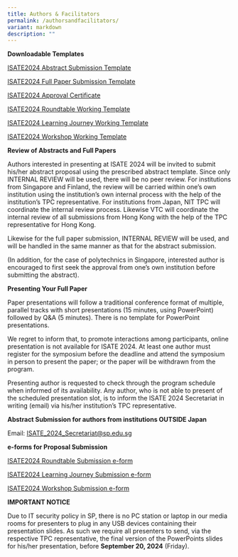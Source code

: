 ```yaml
---
title: Authors & Facilitators
permalink: /authorsandfacilitators/
variant: markdown
description: ""
---
```

<p><strong>Downloadable Templates</strong></p><p></p><p><a href="https://drive.google.com/uc?export=download&amp;id=1lOJFMm-cBgLtYxB3OjyS16g86lNrPAVb" rel="noopener noreferrer nofollow" target="_blank">ISATE2024 Abstract Submission Template</a></p><p><a href="https://drive.google.com/uc?export=download&amp;id=1ox_x_EMVUHxnYxMv6iGqbRaD19e1uISu" rel="noopener noreferrer nofollow" target="_blank">ISATE2024 Full Paper Submission Template</a></p><p><a href="https://drive.google.com/uc?export=download&amp;id=1bPPVTa4jArxUbqI91Ha5aRY12WH3tiyQ" rel="noopener noreferrer nofollow" target="_blank">ISATE2024 Approval Certificate</a></p><p><a href="https://drive.google.com/uc?export=download&amp;id=1aBsbBh176BRCC28slc8IpTBOm78ZlCQq" rel="noopener noreferrer nofollow" target="_blank">ISATE2024 Roundtable Working Template</a></p><p><a href="https://drive.google.com/uc?export=download&amp;id=18RMULMfW4y9q-N2v61z8eivijSAyfpUE" rel="noopener noreferrer nofollow" target="_blank">ISATE2024 Learning Journey Working Template</a></p><p><a href="https://drive.google.com/uc?export=download&amp;id=1MkPxMf4gTYCNMkjbyWkGPlBnJDzQ-HRY" rel="noopener noreferrer nofollow" target="_blank">ISATE2024 Workshop Working Template</a></p><p><strong>Review of Abstracts and Full Papers</strong></p><p>Authors interested in presenting at ISATE 2024 will be invited to submit his/her abstract proposal using the prescribed abstract template. Since only INTERNAL REVIEW will be used, there will be no peer review. For institutions from Singapore and Finland, the review will be carried within one’s own institution using the institution’s own internal process with the help of the institution’s TPC representative. For institutions from Japan, NIT TPC will coordinate the internal review process. Likewise VTC will coordinate the internal review of all submissions from Hong Kong with the help of the TPC representative for Hong Kong.</p><p>Likewise for the full paper submission, INTERNAL REVIEW will be used, and will be handled in the same manner as that for the abstract submission.</p><p>(In addition, for the case of polytechnics in Singapore, interested author is encouraged to first seek the approval from one’s own institution before submitting the abstract).</p><p></p><p><strong>Presenting Your Full Paper</strong></p><p>Paper presentations will follow a traditional conference format of multiple, parallel tracks with short presentations (15 minutes, using PowerPoint) followed by Q&amp;A (5 minutes). There is no template for PowerPoint presentations.</p><p>We regret to inform that, to promote interactions among participants, online presentation is not available for ISATE 2024. At least one author must register for the symposium before the deadline and attend the symposium in person to present the paper; or the paper will be withdrawn from the program.</p><p>Presenting author is requested to check through the program schedule when informed of its availability. Any author, who is not able to present of the scheduled presentation slot, is to inform the ISATE 2024 Secretariat in writing (email) via his/her institution’s TPC representative.</p>

<p><strong>Abstract Submission for authors from institutions OUTSIDE Japan</strong></p>

Email: <a href="mailto:ISATE_2024_Secretariat@sp.edu.sg">ISATE_2024_Secretariat@sp.edu.sg</a>





<p><strong>e-forms for Proposal Submission</strong></p><p><a href="https://forms.office.com/pages/responsepage.aspx?id=Av8Edtir20WMrFUAVDI_yQAlQPdKImBElo-aRvXjOD5UNDZGV0RVUVo2QjJPVTJNM09IOFRWSDhIRC4u&amp;web=1&amp;wdLOR=cA10CEFC7-FC36-4F06-9B10-9B9BFA54F417" rel="noopener noreferrer nofollow" target="_blank">ISATE2024 Roundtable Submission e-form</a></p><p><a href="https://forms.office.com/pages/responsepage.aspx?id=Av8Edtir20WMrFUAVDI_yQAlQPdKImBElo-aRvXjOD5UQktMWkpNTjc3WTVZT1Y5SVkzUTNQUVI5VS4u&amp;web=1&amp;wdLOR=cAE5C4C47-9502-464D-AC54-770CCAAD93C9" rel="noopener noreferrer nofollow" target="_blank">ISATE2024 Learning Journey Submission e-form</a></p><p><a href="https://forms.office.com/pages/responsepage.aspx?id=Av8Edtir20WMrFUAVDI_yQAlQPdKImBElo-aRvXjOD5UNFlDMEEwRlpNMU9JUVo5R0hNVTY4WEFKWC4u&amp;web=1&amp;wdLOR=c0A3BD41B-9DE7-486C-BC6F-09FB94B72B5F" rel="noopener noreferrer nofollow" target="_blank">ISATE2024 Workshop Submission e-form</a></p><p><strong>IMPORTANT NOTICE</strong></p><p>Due to IT security policy in SP, there is no PC station or laptop in our media rooms for presenters to plug in any USB devices containing their presentation slides. As such we require all presenters to send, via the respective TPC representative, the final version of the PowerPoints slides for his/her presentation, before <strong>September 20, 2024</strong> (Friday).</p>